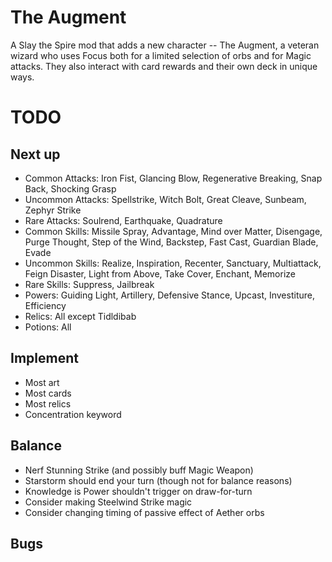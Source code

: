 # The Augment

A Slay the Spire mod that adds a new character -- The Augment, a veteran wizard who uses Focus both for a limited selection of orbs and for Magic attacks.  They also interact with card rewards and their own deck in unique ways.

# TODO

## Next up

* Common Attacks: Iron Fist, Glancing Blow, Regenerative Breaking, Snap Back, Shocking Grasp
* Uncommon Attacks: Spellstrike, Witch Bolt, Great Cleave, Sunbeam, Zephyr Strike
* Rare Attacks: Soulrend, Earthquake, Quadrature
* Common Skills: Missile Spray, Advantage, Mind over Matter, Disengage, Purge Thought, Step of the Wind, Backstep, Fast Cast, Guardian Blade, Evade
* Uncommon Skills: Realize, Inspiration, Recenter, Sanctuary, Multiattack, Feign Disaster, Light from Above, Take Cover, Enchant, Memorize
* Rare Skills: Suppress, Jailbreak
* Powers: Guiding Light, Artillery, Defensive Stance, Upcast, Investiture, Efficiency
* Relics: All except Tidldibab
* Potions: All

## Implement

* Most art
* Most cards
* Most relics
* Concentration keyword

## Balance
* Nerf Stunning Strike (and possibly buff Magic Weapon)
* Starstorm should end your turn (though not for balance reasons)
* Knowledge is Power shouldn't trigger on draw-for-turn
* Consider making Steelwind Strike magic
* Consider changing timing of passive effect of Aether orbs

## Bugs